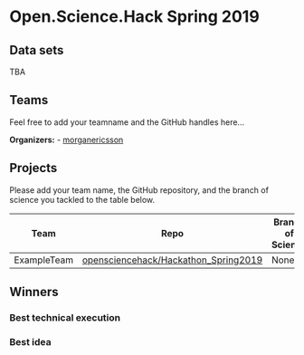 # Open.Science.Hack Spring 2019

## Data sets

TBA

## Teams

Feel free to add your teamname and the GitHub handles here...

**Organizers:**
	- [morganericsson](https://github.com/morganericsson)

## Projects

Please add your team name, the GitHub repository, and the branch of science you tackled to the table below.

Team | Repo | Branch of Science
---- | ---- | -----------------
ExampleTeam | [opensciencehack/Hackathon_Spring2019](https://github.com/opensciencehack/Hackathon_Spring2019) | None

## Winners

### Best technical execution

### Best idea
